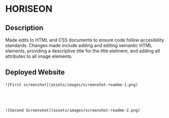 # HORISEON

## Description
Made edits to HTML and CSS documents to ensure code follow accesibility standards. Changes made include adding and editing semantic HTML elements, providing a descriptive title for the title elelment, and adding alt attributes to all image elements. 


## Deployed Website



    ![First screenshot](assets/images/screenshot-readme-1.png)
   



    ![Second Screenshot](assets/images/screenshot-readme-2.png)
 
